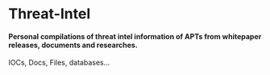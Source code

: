 # Threat-Intel
#### Personal compilations of threat intel information of APTs from whitepaper releases, documents and researches. 
IOCs, Docs, Files, databases...
